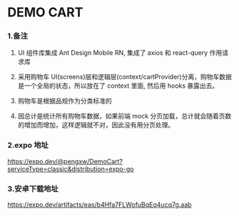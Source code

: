# DEMO CART

### 1.备注

1. UI 组件库集成 Ant Design Mobile RN, 集成了 axios 和 react-query 作用请求库

2. 采用购物车 UI(screens)层和逻辑层(context/cartProvider)分离，购物车数据是一个全局的状态，所以放在了 context 里面, 然后用 hooks 暴露出去。

3. 购物车是根据品规作为分类标准的

4. 因总计是统计所有购物车数据，如果前端 mock 分页加载，总计就会随着页数的增加而增加，这样逻辑就不对，因此没有用分页处理。

### 2.expo 地址

https://expo.dev/@pengxw/DemoCart?serviceType=classic&distribution=expo-go

### 3.安卓下载地址

https://expo.dev/artifacts/eas/b4Hfa7FLWofuBqEq4ucq7g.aab
